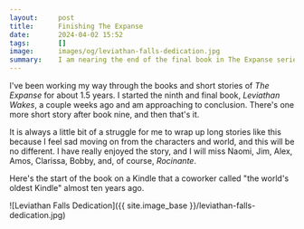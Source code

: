 ```yaml
---
layout:     post
title:      Finishing The Expanse
date:       2024-04-02 15:52
tags:       []
image:      images/og/leviathan-falls-dedication.jpg
summary:    I am nearing the end of the final book in The Expanse series.
---
```


I've been working my way through the books and short stories of _The
Expanse_ for about 1.5 years. I started the ninth and final book,
_Leviathan Wakes_, a couple weeks ago and am approaching to
conclusion. There's one more short story after book nine, and then
that's it.

It is always a little bit of a struggle for me to wrap up long stories
like this because I feel sad moving on from the characters and world,
and this will be no different. I have really enjoyed the story, and I
will miss Naomi, Jim, Alex, Amos, Clarissa, Bobby, and, of course,
_Rocinante_.

Here's the start of the book on a Kindle that a coworker called "the
world's oldest Kindle" almost ten years ago.

![Leviathan Falls Dedication]({{ site.image_base }}/leviathan-falls-dedication.jpg)

